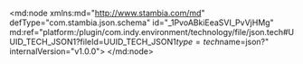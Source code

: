 <?xml version="1.0" encoding="UTF-8"?>
<md:node xmlns:md="http://www.stambia.com/md" defType="com.stambia.json.schema" id="_1PvoABkiEeaSVI_PvVjHMg" md:ref="platform:/plugin/com.indy.environment/technology/file/json.tech#UUID_TECH_JSON1?fileId=UUID_TECH_JSON1$type=tech$name=json?" internalVersion="v1.0.0">
  <node defType="com.stambia.json.rootObject" id="_VPOLQBtmEeaSVI_PvVjHMg" name="inscription_creche">
    <attribute defType="com.stambia.json.rootObject.reverseURLPath" id="_VPZKYBtmEeaSVI_PvVjHMg"/>
    <attribute defType="com.stambia.json.rootObject.reverseFilePath" id="_VPZKYRtmEeaSVI_PvVjHMg" value="%{env:workspace_loc}%/Training/Files_In/Json\sample_etat_inscription_creche.json"/>
    <node defType="com.stambia.json.array" id="_XaIjoRtmEeaSVI_PvVjHMg" name="etat_demande_inscription" position="1">
      <node defType="com.stambia.json.object" id="_XaIjohtmEeaSVI_PvVjHMg" name="item" position="1">
        <node defType="com.stambia.json.value" id="_XaIjoxtmEeaSVI_PvVjHMg" name="id_demande" position="1">
          <attribute defType="com.stambia.json.value.type" id="_XaIjpBtmEeaSVI_PvVjHMg" value="string"/>
        </node>
        <node defType="com.stambia.json.value" id="_XaIjpRtmEeaSVI_PvVjHMg" name="id_inscription" position="2">
          <attribute defType="com.stambia.json.value.type" id="_XaJKsBtmEeaSVI_PvVjHMg" value="string"/>
        </node>
        <node defType="com.stambia.json.value" id="_XaJKsRtmEeaSVI_PvVjHMg" name="date_confirmation_inscription_glyon" position="3">
          <attribute defType="com.stambia.json.value.type" id="_XaJKshtmEeaSVI_PvVjHMg" value="string"/>
        </node>
        <node defType="com.stambia.json.value" id="_XaJKsxtmEeaSVI_PvVjHMg" name="date_confirmation_inscription_demandeur" position="4">
          <attribute defType="com.stambia.json.value.type" id="_XaJKtBtmEeaSVI_PvVjHMg" value="string"/>
        </node>
        <node defType="com.stambia.json.value" id="_XaJKtRtmEeaSVI_PvVjHMg" name="nom_demandeur" position="5">
          <attribute defType="com.stambia.json.value.type" id="_XaJKthtmEeaSVI_PvVjHMg" value="string"/>
        </node>
        <node defType="com.stambia.json.value" id="_XaJxwBtmEeaSVI_PvVjHMg" name="prenom_demandeur" position="6">
          <attribute defType="com.stambia.json.value.type" id="_XaJxwRtmEeaSVI_PvVjHMg" value="string"/>
        </node>
        <node defType="com.stambia.json.value" id="_XaJxwhtmEeaSVI_PvVjHMg" name="email_demandeur" position="7">
          <attribute defType="com.stambia.json.value.type" id="_XaJxwxtmEeaSVI_PvVjHMg" value="string"/>
        </node>
        <node defType="com.stambia.json.value" id="_XaJxxBtmEeaSVI_PvVjHMg" name="prenom_enfant" position="8">
          <attribute defType="com.stambia.json.value.type" id="_XaJxxRtmEeaSVI_PvVjHMg" value="string"/>
        </node>
        <node defType="com.stambia.json.value" id="_XaJxxhtmEeaSVI_PvVjHMg" name="date_naissance_enfant" position="9">
          <attribute defType="com.stambia.json.value.type" id="_XaJxxxtmEeaSVI_PvVjHMg" value="string"/>
        </node>
        <node defType="com.stambia.json.value" id="_XaKY0BtmEeaSVI_PvVjHMg" name="confirme_inscription" position="10">
          <attribute defType="com.stambia.json.value.type" id="_XaKY0RtmEeaSVI_PvVjHMg" value="string"/>
        </node>
        <node defType="com.stambia.json.value" id="_XaKY0htmEeaSVI_PvVjHMg" name="ville_confirmation_demande" position="11">
          <attribute defType="com.stambia.json.value.type" id="_XaKY0xtmEeaSVI_PvVjHMg" value="string"/>
        </node>
        <node defType="com.stambia.json.value" id="_XaKY1BtmEeaSVI_PvVjHMg" name="niveau_confirmation_demande" position="12">
          <attribute defType="com.stambia.json.value.type" id="_XaKY1RtmEeaSVI_PvVjHMg" value="string"/>
        </node>
        <node defType="com.stambia.json.value" id="_XaKY1htmEeaSVI_PvVjHMg" name="commentaire_demande" position="13">
          <attribute defType="com.stambia.json.value.type" id="_XaKY1xtmEeaSVI_PvVjHMg" value="string"/>
        </node>
      </node>
    </node>
  </node>
</md:node>